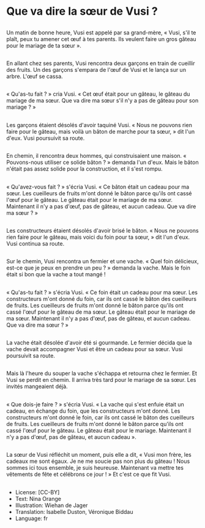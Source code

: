 # Que va dire la sœur de Vusi ?

##
Un matin de bonne heure, Vusi est appelé par sa grand-mère, « Vusi, s'il te plaît, peux tu amener cet œuf à tes parents. Ils veulent faire un gros gâteau pour le mariage de ta sœur ».

##
En allant chez ses parents, Vusi rencontra deux garçons en train de cueillir des fruits. Un des garçons s'empara de l'œuf de Vusi et le lança sur un arbre. L'œuf se cassa.

##
« Qu'as-tu fait ? » cria Vusi. « Cet œuf était pour un gâteau, le gâteau du mariage de ma sœur. Que va dire ma sœur s'il n'y a pas de gâteau pour son mariage ? »

##
Les garçons étaient désolés d'avoir taquiné Vusi. « Nous ne pouvons rien faire pour le gâteau, mais voilà un bâton de marche pour ta sœur, » dit l'un d'eux. Vusi poursuivit sa route.

##
En chemin, il rencontra deux hommes, qui construisaient une maison. « Pouvons-nous utiliser ce solide bâton ? » demanda l'un d'eux. Mais le bâton n'était pas assez solide pour la construction, et il s'est rompu.

##
« Qu'avez-vous fait ? » s'écria Vusi. « Ce bâton était un cadeau pour ma sœur. Les cueilleurs de fruits m'ont donné le bâton parce qu'ils ont cassé l'œuf pour le gâteau. Le gâteau était pour le mariage de ma sœur. Maintenant il n'y a pas d'œuf, pas de gâteau, et aucun cadeau. Que va dire ma sœur ? »

##
Les constructeurs étaient désolés d'avoir brisé le bâton. « Nous ne pouvons rien faire pour le gâteau, mais voici du foin pour ta sœur, » dit l'un d'eux. Vusi continua sa route.

##
Sur le chemin, Vusi rencontra un fermier et une vache. « Quel foin délicieux, est-ce que je peux en prendre un peu ? » demanda la vache. Mais le foin était si bon que la vache a tout mangé !

##
« Qu'as-tu fait ? » s'écria Vusi. « Ce foin était un cadeau pour ma sœur. Les constructeurs m'ont donné du foin, car ils ont cassé le bâton des cueilleurs de fruits. Les cueilleurs de fruits m'ont donné le bâton parce qu'ils ont cassé l'œuf pour le gâteau de ma sœur. Le gâteau était pour le mariage de ma sœur. Maintenant il n'y a pas d'œuf, pas de gâteau, et aucun cadeau. Que va dire ma sœur ? »

##
La vache était désolée d'avoir été si gourmande. Le fermier décida que la vache devait accompagner Vusi et être un cadeau pour sa sœur. Vusi poursuivit sa route.

##
Mais là l'heure du souper la vache s'échappa et retourna chez le fermier. Et Vusi se perdit en chemin. Il arriva très tard pour le mariage de sa sœur. Les invités mangeaient déjà.

##
« Que dois-je faire ? » s'écria Vusi. « La vache qui s'est enfuie était un cadeau, en échange du foin, que les constructeurs m'ont donné. Les constructeurs m'ont donné le foin, car ils ont cassé le bâton des cueilleurs de fruits. Les cueilleurs de fruits m'ont donné le bâton parce qu'ils ont cassé l'œuf pour le gâteau. Le gâteau était pour le mariage. Maintenant il n'y a pas d'œuf, pas de gâteau, et aucun cadeau ».

##
La sœur de Vusi réfléchit un moment, puis elle a dit, « Vusi mon frère, les cadeaux me sont égaux. Je ne me soucie pas non plus du gâteau ! Nous sommes ici tous ensemble, je suis heureuse. Maintenant va mettre tes vêtements de fête et célébrons ce jour ! » Et c'est ce que fit Vusi.

##
* License: [CC-BY]
* Text: Nina Orange
* Illustration: Wiehan de Jager
* Translation: Isabelle Duston, Véronique Biddau
* Language: fr
